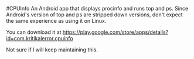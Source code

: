 #CPUInfo
An Android app that displays procinfo and runs top and ps. Since Android's version of top and ps are stripped down versions, don't expect the same experience as using it on Linux.

You can download it at https://play.google.com/store/apps/details?id=com.kritikalerror.cpuinfo

Not sure if I will keep maintaining this.
